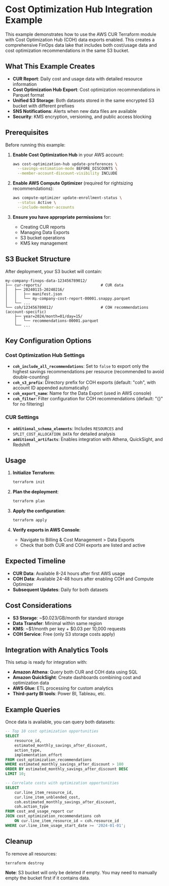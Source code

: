 # Cost Optimization Hub Integration Example

This example demonstrates how to use the AWS CUR Terraform module with Cost Optimization Hub (COH) data exports enabled. This creates a comprehensive FinOps data lake that includes both cost/usage data and cost optimization recommendations in the same S3 bucket.

## What This Example Creates

- **CUR Report**: Daily cost and usage data with detailed resource information
- **Cost Optimization Hub Export**: Cost optimization recommendations in Parquet format
- **Unified S3 Storage**: Both datasets stored in the same encrypted S3 bucket with different prefixes
- **SNS Notifications**: Alerts when new data files are available
- **Security**: KMS encryption, versioning, and public access blocking

## Prerequisites

Before running this example:

1. **Enable Cost Optimization Hub** in your AWS account:

   ```bash
   aws cost-optimization-hub update-preferences \
     --savings-estimation-mode BEFORE_DISCOUNTS \
     --member-account-discount-visibility INCLUDE
   ```

2. **Enable AWS Compute Optimizer** (required for rightsizing recommendations):

   ```bash
   aws compute-optimizer update-enrollment-status \
     --status Active \
     --include-member-accounts
   ```

3. **Ensure you have appropriate permissions** for:
   - Creating CUR reports
   - Managing Data Exports
   - S3 bucket operations
   - KMS key management

## S3 Bucket Structure

After deployment, your S3 bucket will contain:

```
my-company-finops-data-123456789012/
├── cur-reports/                          # CUR data
│   ├── 20240115-20240216/
│   │   ├── manifest.json
│   │   └── my-company-cost-report-00001.snappy.parquet
│   └── ...
└── coh/123456789012/                     # COH recommendations (account-specific)
    ├── year=2024/month=01/day=15/
    │   └── recommendations-00001.parquet
    └── ...
```

## Key Configuration Options

### Cost Optimization Hub Settings

- **`coh_include_all_recommendations`**: Set to `false` to export only the highest savings recommendations per resource (recommended to avoid double-counting)
- **`coh_s3_prefix`**: Directory prefix for COH exports (default: "coh", with account ID appended automatically)
- **`coh_export_name`**: Name for the Data Export (used in AWS console)
- **`coh_filter`**: Filter configuration for COH recommendations (default: "{}" for no filtering)

### CUR Settings

- **`additional_schema_elements`**: Includes `RESOURCES` and `SPLIT_COST_ALLOCATION_DATA` for detailed analysis
- **`additional_artifacts`**: Enables integration with Athena, QuickSight, and Redshift

## Usage

1. **Initialize Terraform**:

   ```bash
   terraform init
   ```

2. **Plan the deployment**:

   ```bash
   terraform plan
   ```

3. **Apply the configuration**:

   ```bash
   terraform apply
   ```

4. **Verify exports in AWS Console**:
   - Navigate to Billing & Cost Management > Data Exports
   - Check that both CUR and COH exports are listed and active

## Expected Timeline

- **CUR Data**: Available 8-24 hours after first AWS usage
- **COH Data**: Available 24-48 hours after enabling COH and Compute Optimizer
- **Subsequent Updates**: Daily for both datasets

## Cost Considerations

- **S3 Storage**: ~$0.023/GB/month for standard storage
- **Data Transfer**: Minimal within same region
- **KMS**: ~$1/month per key + $0.03 per 10,000 requests
- **COH Service**: Free (only S3 storage costs apply)

## Integration with Analytics Tools

This setup is ready for integration with:

- **Amazon Athena**: Query both CUR and COH data using SQL
- **Amazon QuickSight**: Create dashboards combining cost and optimization data
- **AWS Glue**: ETL processing for custom analytics
- **Third-party BI tools**: Power BI, Tableau, etc.

## Example Queries

Once data is available, you can query both datasets:

```sql
-- Top 10 cost optimization opportunities
SELECT 
    resource_id,
    estimated_monthly_savings_after_discount,
    action_type,
    implementation_effort
FROM cost_optimization_recommendations
WHERE estimated_monthly_savings_after_discount > 100
ORDER BY estimated_monthly_savings_after_discount DESC
LIMIT 10;

-- Correlate costs with optimization opportunities
SELECT 
    cur.line_item_resource_id,
    cur.line_item_unblended_cost,
    coh.estimated_monthly_savings_after_discount,
    coh.action_type
FROM cost_and_usage_report cur
JOIN cost_optimization_recommendations coh 
    ON cur.line_item_resource_id = coh.resource_id
WHERE cur.line_item_usage_start_date >= '2024-01-01';
```

## Cleanup

To remove all resources:

```bash
terraform destroy
```

**Note**: S3 bucket will only be deleted if empty. You may need to manually empty the bucket first if it contains data.
